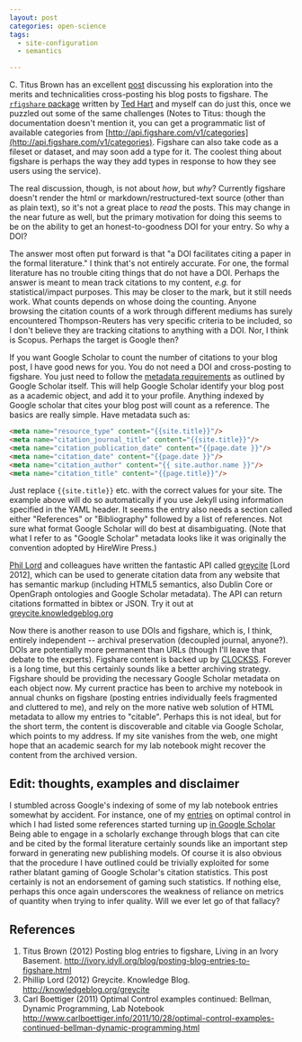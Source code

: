 ```yaml
---
layout: post
categories: open-science
tags: 
  - site-configuration
  - semantics

---
```


  C. Titus Brown has an excellent [post](http://ivory.idyll.org/blog/posting-blog-entries-to-figshare.html) discussing his exploration into the merits and technicalities cross-posting his blog posts to figshare.  The [`rfigshare` package](https://github.com/ropensci/rfigshare) written by [Ted Hart](http://emhart.github.com/) and myself can do just this, once we puzzled out some of the same challenges (Notes to Titus: though the documentation doesn't mention it, you can get a programmatic list of available categories from [http://api.figshare.com/v1/categories](http://api.figshare.com/v1/categories).  Figshare can also take code as a fileset or dataset, and may soon add a type for it.  The coolest thing about figshare is perhaps the way they add types in response to how they see users using the service).  


  The real discussion, though, is not about *how*, but *why*? Currently figshare doesn't render the html or markdown/restructured-text source (other than as plain text), so it's not a great place to *read* the posts.  This may change in the near future as well, but the primary motivation for doing this seems to be on the ability to get an honest-to-goodness DOI for your entry.  So why a DOI?  

  The answer most often put forward is that "a DOI facilitates citing a paper in the formal literature." I think that's not entirely accurate. For one, the formal literature has no trouble citing things that do not have a DOI.  Perhaps the answer is meant to mean track citations to my content, *e.g.* for statistical/impact purposes.  This may be closer to the mark, but it still needs work.  What counts depends on whose doing the counting.  Anyone browsing the citation counts of a work through different mediums has surely encountered Thompson-Reuters has very specific criteria to be included, so I don't believe they are tracking citations to anything with a DOI.  Nor, I think is Scopus.  Perhaps the target is Google then?

  If you want Google Scholar to count the number of citations to your blog post, I have good news for you.  You do not need a DOI and cross-posting to figshare.  You just need to follow the [metadata requirements](http://scholar.google.com/intl/en/scholar/inclusion.html#indexing) as outlined by Google Scholar itself.  This will help Google Scholar identify your blog post as a academic object, and add it to your profile.  Anything indexed by Google scholar that cites your blog post will count as a reference. The basics are really simple.  Have metadata such as:

```html
<meta name="resource_type" content="{{site.title}}"/>
<meta name="citation_journal_title" content="{{site.title}}"/>
<meta name="citation_publication_date" content="{{page.date }}"/>
<meta name="citation_date" content="{{page.date }}"/>
<meta name="citation_author" content="{{ site.author.name }}"/>
<meta name="citation_title" content="{{page.title}}"/>
```

Just replace `{{site.title}}` etc. with the correct values for your site.  The example above will do so automatically if you use Jekyll using information specified in the YAML header.   It seems the entry also needs a section called either "References" or "Bibliography" followed by a list of references. Not sure what format Google Scholar will do best at disambiguating.  (Note that what I refer to as "Google Scholar" metadata looks like it was originally the convention adopted by HireWire Press.)

[Phil Lord](http://www.russet.org.uk) and colleagues have written the fantastic API called [greycite](http://knowledgeblog.org/greycite) [Lord 2012], which can be used to generate citation data from any website that has semantic markup (including HTML5 semantics, also Dublin Core or OpenGraph ontologies and Google Scholar metadata).  The API can return citations formatted in bibtex or JSON.  Try it out at [greycite.knowledgeblog.org](http://greycite.knowledgeblog.org)


  Now there is another reason to use DOIs and figshare, which is, I think, entirely independent -- archival preservation (decoupled journal, anyone?).  DOIs are potentially more permanent than URLs (though I'll leave that debate to the experts). Figshare content is backed up by [CLOCKSS](http://clockss.org/). Forever is a long time, but this certainly sounds like a better archiving strategy. Figshare should be providing the necessary Google Scholar metadata on each object now.  My current practice has been to archive my notebook in annual chunks on figshare (posting entries individually feels fragmented and cluttered to me), and rely on the more native web solution of HTML metadata to allow my entries to "citable". Perhaps this is not ideal, but for the short term, the content is discoverable and citable via Google Scholar, which points to my address.  If my site vanishes from the web, one might hope that an academic search for my lab notebook might recover the content from the archived version.  


## Edit: thoughts, examples and disclaimer

I stumbled across Google's indexing of some of my lab notebook entries somewhat by accident.  For instance, one of my [entries](http://www.carlboettiger.info/2011/10/28/optimal-control-examples-continued-bellman-dynamic-programming.html) on optimal control in which I had listed some references started turning up [in Google Scholar](http://scholar.google.com/citations?view_op=view_citation&hl=en&user=zj2rRtEAAAAJ&citation_for_view=zj2rRtEAAAAJ:4TOpqqG69KYC) Being able to engage in a scholarly exchange through blogs that can cite and be cited by the formal literature certainly sounds like an important step forward in generating new publishing models.  Of course it is also obvious that the procedure I have outlined could be trivially exploited for some rather blatant gaming of Google Scholar's citation statistics.  This post certainly is not an endorsement of gaming such statistics.  If nothing else, perhaps this once again underscores the weakness of reliance on metrics of quantity when trying to infer quality.  Will we ever let go of that fallacy?  




## References

1. Titus Brown (2012) Posting blog entries to figshare, Living in an Ivory Basement. http://ivory.idyll.org/blog/posting-blog-entries-to-figshare.html 
2. Phillip Lord (2012) Greycite. Knowledge Blog. http://knowledgeblog.org/greycite 
3. Carl Boettiger (2011) Optimal Control examples continued: Bellman, Dynamic Programming, Lab Notebook http://www.carlboettiger.info/2011/10/28/optimal-control-examples-continued-bellman-dynamic-programming.html
